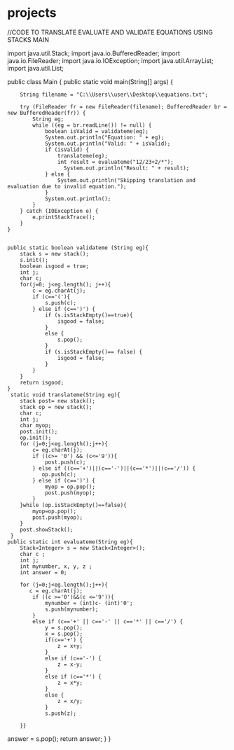 # projects
//CODE TO TRANSLATE EVALUATE AND VALIDATE EQUATIONS USING STACKS MAIN 

import java.util.Stack;
import java.io.BufferedReader;
import java.io.FileReader;
import java.io.IOException;
import java.util.ArrayList;
import java.util.List;


public class Main {
    public static void main(String[] args) {

        String filename = "C:\\Users\\user\\Desktop\\equations.txt";

        try (FileReader fr = new FileReader(filename); BufferedReader br = new BufferedReader(fr)) {
            String eg;
            while ((eg = br.readLine()) != null) {
                boolean isValid = validateme(eg);
                System.out.println("Equation: " + eg);
                System.out.println("Valid: " + isValid);
                if (isValid) {
                    translateme(eg);
                    int result = evaluateme("12/23+2/*");
                      System.out.println("Result: " + result);
                } else {
                    System.out.println("Skipping translation and evaluation due to invalid equation.");
                }
                System.out.println();
            }
        } catch (IOException e) {
            e.printStackTrace();
        }
    }


    public static boolean validateme (String eg){
        stack s = new stack();
        s.init();
        boolean isgood = true;
        int j;
        char c;
        for(j=0; j<eg.length(); j++){
            c = eg.charAt(j);
            if (c=='('){
                s.push(c);
            } else if (c==')') {
                if (s.isStackEmpty()==true){
                    isgood = false;
                }
                else {
                    s.pop();
                }
                if (s.isStackEmpty()== false) {
                    isgood = false;
                }
            }
        }
        return isgood;
    }
     static void translateme(String eg){
        stack post= new stack();
        stack op = new stack();
        char c;
        int j;
        char myop;
        post.init();
        op.init();
        for (j=0;j<eg.length();j++){
            c= eg.charAt(j);
            if ((c>= '0') && (c<='9')){
                post.push(c);
            } else if ((c=='+')||(c=='-')||(c=='*')||(c=='/')) {
               op.push(c);
            } else if (c==')') {
                myop = op.pop();
                post.push(myop);
            }
        }while (op.isStackEmpty()==false){
            myop=op.pop();
            post.push(myop);
        }
        post.showStack();
     }
    public static int evaluateme(String eg){
        Stack<Integer> s = new Stack<Integer>();
        char c ;
        int j;
        int mynumber, x, y, z ;
        int answer = 0;

        for (j=0;j<eg.length();j++){
           c = eg.charAt(j);
            if ((c >='0')&&(c <='9')){
                mynumber = (int)c- (int)'0';
                s.push(mynumber);
            }
            else if (c=='+' || c=='-' || c=='*' || c=='/') {
                y = s.pop();
                x = s.pop();
                if(c=='+') {
                    z = x+y;
                }
                else if (c=='-') {
                    z = x-y;
                }
                else if (c=='*') {
                    z = x*y;
                }
                else {
                    z = x/y;
                }
                s.push(z);

        }}
answer = s.pop();
        return answer;
    }
}
